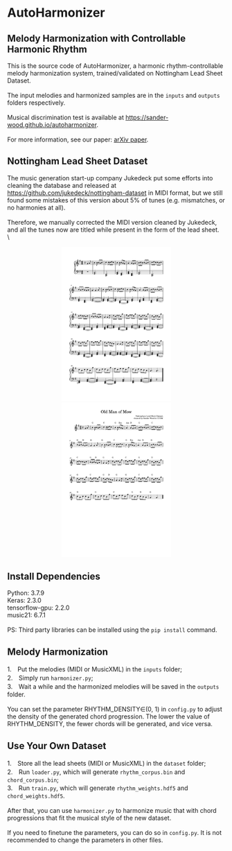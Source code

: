 # AutoHarmonizer

## Melody Harmonization with Controllable Harmonic Rhythm

This is the source code of AutoHarmonizer, a harmonic rhythm-controllable melody harmonization system, trained/validated on Nottingham Lead Sheet Dataset.\
\
The input melodies and harmonized samples are in the `inputs` and `outputs` folders respectively.\
\
Musical discrimination test is available at https://sander-wood.github.io/autoharmonizer. \
\
For more information, see our paper: [arXiv paper](https://www.overleaf.com/project/61837c3a1936bf9bea54a14a).

## Nottingham Lead Sheet Dataset

The music generation start-up company Jukedeck put some efforts into cleaning the database and released at https://github.com/jukedeck/nottingham-dataset in MIDI format, but we still found some mistakes of this version about 5% of tunes (e.g. mismatches, or no harmonies at all).\
\
Therefore, we manually corrected the MIDI version cleaned by Jukedeck, and all the tunes now are titled while present in the form of the lead sheet.\
\
<div align="center">
<img src=https://github.com/sander-wood/autoharmonizer/blob/homepage/readme/Picture2-1.png width=50% />
</div>
<div align="center">
<img src=https://github.com/sander-wood/autoharmonizer/blob/homepage/readme/Picture1-1.png width=50% />
</div>

## Install Dependencies
Python: 3.7.9\
Keras: 2.3.0\
tensorflow-gpu: 2.2.0\
music21: 6.7.1\
\
PS: Third party libraries can be installed using the `pip install` command.

## Melody Harmonization
1.　Put the melodies (MIDI or MusicXML) in the `inputs` folder;\
2.　Simply run `harmonizer.py`;\
3.　Wait a while and the harmonized melodies will be saved in the `outputs` folder.\
\
You can set the parameter RHYTHM_DENSITY∈(0, 1) in `config.py` to adjust the density of the generated chord progression. The lower the value of RHYTHM_DENSITY, the fewer chords will be generated, and vice versa.

## Use Your Own Dataset
1.　Store all the lead sheets (MIDI or MusicXML) in the `dataset` folder;\
2.　Run `loader.py`, which will generate `rhythm_corpus.bin` and `chord_corpus.bin`; \
3.　Run `train.py`, which will generate `rhythm_weights.hdf5` and `chord_weights.hdf5`.\
\
After that, you can use `harmonizer.py` to harmonize music that with chord progressions that fit the musical style of the new dataset. \
\
If you need to finetune the parameters, you can do so in `config.py`. It is not recommended to change the parameters in other files.

